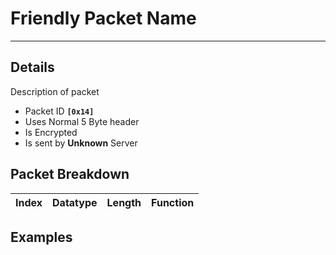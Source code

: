 # Friendly Packet Name #

---


## Details ##

Description of packet
  * Packet ID **`[0x14]`**
  * Uses Normal 5 Byte header
  * Is Encrypted
  * Is sent by **Unknown** Server

## Packet Breakdown ##
| Index | Datatype | Length | Function |
|:------|:---------|:-------|:---------|

## Examples ##
